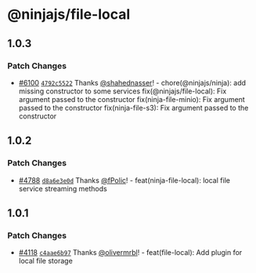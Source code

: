 # @ninjajs/file-local

## 1.0.3

### Patch Changes

- [#6100](https://github.com/ninjajs/ninja/pull/6100) [`4792c5522`](https://github.com/ninjajs/ninja/commit/4792c552269c147d3c07da49a175e9038f9260a8) Thanks [@shahednasser](https://github.com/shahednasser)! - chore(@ninjajs/ninja): add missing constructor to some services
  fix(@ninjajs/file-local): Fix argument passed to the constructor
  fix(ninja-file-minio): Fix argument passed to the constructor
  fix(ninja-file-s3): Fix argument passed to the constructor

## 1.0.2

### Patch Changes

- [#4788](https://github.com/ninjajs/ninja/pull/4788) [`d8a6e3e0d`](https://github.com/ninjajs/ninja/commit/d8a6e3e0d8a86aba7209f4a767cd08ebe3e49c26) Thanks [@fPolic](https://github.com/fPolic)! - feat(ninja-file-local): local file service streaming methods

## 1.0.1

### Patch Changes

- [#4118](https://github.com/ninjajs/ninja/pull/4118) [`c4aae6b97`](https://github.com/ninjajs/ninja/commit/c4aae6b976d1983e89a3a133d0a73f073fa65cdb) Thanks [@olivermrbl](https://github.com/olivermrbl)! - feat(file-local): Add plugin for local file storage
